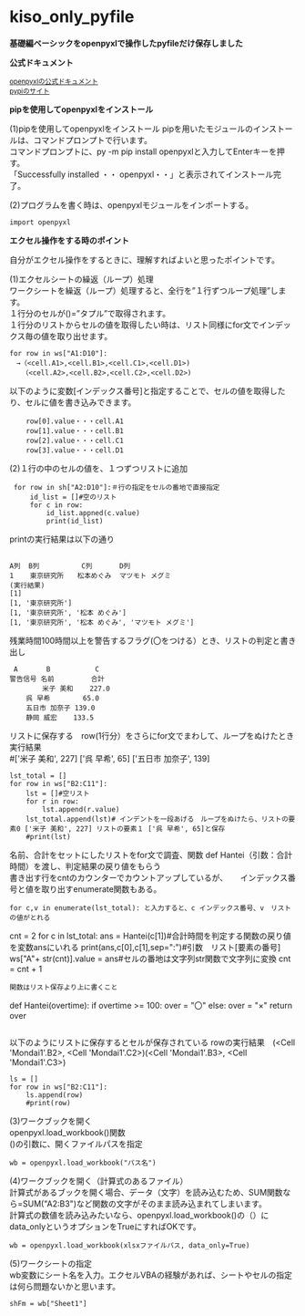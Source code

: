 # kiso_only_pyfile
**基礎編ベーシックをopenpyxlで操作したpyfileだけ保存しました**

**公式ドキュメント**  

<sub>[openpyxlの公式ドキュメント](https://openpyxl.readthedocs.io/en/stable/)</sub>  
<sub>[pypiのサイト](https://pypi.org/project/openpyxl/)</sub>  

**pipを使用してopenpyxlをインストール**

(1)pipを使用してopenpyxlをインストール  pipを用いたモジュールのインストールは、コマンドプロンプトで行います。   
コマンドプロンプトに、py -m pip install openpyxlと入力してEnterキーを押す。  
「Successfully installed ・・ openpyxl・・」と表示されてインストール完了。  

(2)プログラムを書く時は、openpyxlモジュールをインポートする。  
```
import openpyxl  
```
**エクセル操作をする時のポイント**  

自分がエクセル操作をするときに、理解すればよいと思ったポイントです。  

(1)エクセルシートの繰返（ループ）処理  
ワークシートを繰返（ループ）処理すると、全行を”１行ずつループ処理”します。  
１行分のセルが()=”タプル”で取得されます。  
１行分のリストからセルの値を取得したい時は、リスト同様にfor文でインデックス毎の値を取り出せます。  
```
for row in ws["A1:D10"]:
　→（<cell.A1>,<cell.B1>,<cell.C1>,<cell.D1>)
   （<cell.A2>,<cell.B2>,<cell.C2>,<cell.D2>)
```
以下のように変数[インデックス番号]と指定することで、セルの値を取得したり、セルに値を書き込みできます。
```
    row[0].value・・・cell.A1  
    row[1].value・・・cell.B1  
    row[2].value・・・cell.C1  
    row[3].value・・・cell.D1
```
(2)１行の中のセルの値を、１つずつリストに追加 
```
 for row in sh["A2:D10"]:＃行の指定をセルの番地で直接指定  
     id_list = []#空のリスト  
     for c in row:
         id_list.appned(c.value)
         print(id_list)
```
printの実行結果は以下の通り  
```

A列  B列　　	   C列　　　　D列  
1    東京研究所　　松本めぐみ  マツモト メグミ  
(実行結果)    
[1]  
[1, '東京研究所']  
[1, '東京研究所', '松本 めぐみ']  
[1, '東京研究所', '松本 めぐみ', 'マツモト メグミ'] 
```
残業時間100時間以上を警告するフラグ(〇をつける）とき、リストの判定と書き出し
```
 A       B           C  
警告信号 名前         合計  
      	米子 美和    227.0  
	呉 早希	    65.0  
	五日市 加奈子 139.0  
	静岡 威宏    133.5  
```
リストに保存する　row(1行分）をさらにfor文でまわして、ループをぬけたとき実行結果  
#['米子 美和', 227] ['呉 早希', 65] ['五日市 加奈子', 139]  
```
lst_total = []
for row in ws["B2:C11"]:
    lst = []#空リスト
    for r in row:
        lst.append(r.value)
    lst_total.append(lst)# インデントを一段あげる　ループをぬけたら、リストの要素0 ['米子 美和', 227] リストの要素１ ['呉 早希', 65]と保存
    #print(lst)
```
名前、合計をセットにしたリストをfor文で調査、関数 def Hantei（引数：合計時間）を渡し、判定結果の戻り値をもらう  
書き出す行をcntのカウンターでカウントアップしているが、    　
インデックス番号と値を取り出すenumerate関数もある。  
```
for c,v in enumerate(lst_total): と入力すると、c インデックス番号、v　リストの値がとれる
```
cnt = 2
for c in lst_total:
    ans = Hantei(c[1])#合計時間を判定する関数の戻り値を変数ansにいれる
    print(ans,c[0],c[1],sep=":")#引数　リスト[要素の番号]
    ws["A"+ str(cnt)].value = ans#セルの番地は文字列str関数で文字列に変換
    cnt = cnt + 1

```
関数はリスト保存より上に書くこと  
```
def Hantei(overtime):
    if overtime >= 100:
        over = "〇"
    else:
        over = "×"
    return over
```

```
以下のようにリストに保存するとセルが保存されている
rowの実行結果　(<Cell 'Mondai1'.B2>, <Cell 'Mondai1'.C2>)(<Cell 'Mondai1'.B3>, <Cell 'Mondai1'.C3>)  
```
ls = []
for row in ws["B2:C11"]:
    ls.append(row)
    #print(row)
```
(3)ワークブックを開く  
openpyxl.load_workbook()関数  
()の引数に、開くファイルパスを指定  
```
wb = openpyxl.load_workbook("パス名")  
```
(4)ワークブックを開く（計算式のあるファイル）  
計算式があるブックを開く場合、データ（文字）を読み込むため、SUM関数なら=SUM("A2:B3")など関数の文字がそのまま読み込まれてしまいます。  
計算式の数値を読み込みたいなら、openpyxl.load_workbook()の（）にdata_onlyというオプションをTrueにすればOKです。  
```
wb = openpyxl.load_workbook(xlsxファイルパス, data_only=True)  
```
(5)ワークシートの指定  
wb変数にシート名を入力。エクセルVBAの経験があれば、シートやセルの指定は何ら問題ないかと思います。  
```
shFm = wb["Sheet1"]
```
